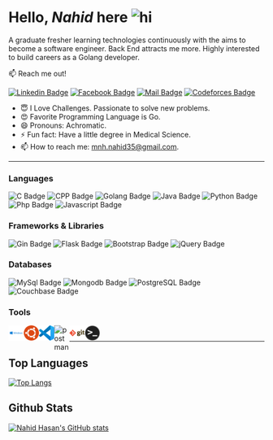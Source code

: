 # Hello, _Nahid_ here <img src="https://user-images.githubusercontent.com/1303154/88677602-1635ba80-d120-11ea-84d8-d263ba5fc3c0.gif" width="28px" alt="hi">

A graduate fresher learning technologies continuously with the aims to become a software engineer. Back End attracts me more. Highly interested to build careers as a Golang developer.


:mailbox: Reach me out!

[![Linkedin Badge](https://img.shields.io/badge/-nahidhasan98-0e76a8?style=flat&labelColor=0e76a8&logo=linkedin&logoColor=white)](https://linkedin.com/in/nahidhasan98)
[![Facebook Badge](https://img.shields.io/badge/-Nahid_Hasan-blue?style=flat&labelColor=blue&logo=facebook&logoColor=white)](https://facebook.com/nahid.achromatic98)
[![Mail Badge](https://img.shields.io/badge/-mnh.nahid35-c0392b?style=flat&labelColor=c0392b&logo=gmail&logoColor=white)](mailto:mnh.nahid35@gmail.com)
[![Codeforces Badge](https://img.shields.io/badge/-nahidhasan98-fad15b?style=flat&labelColor=fad15b&logo=codeforces&logoColor=white)](https://codeforces.com/profile/nahidhasan98)


- :innocent: I Love Challenges. Passionate to solve new problems.
- :heart_eyes: Favorite Programming Language is Go.
- :smile: Pronouns: Achromatic.
- ⚡ Fun fact: Have a little degree in Medical Science.
- 📫 How to reach me: mnh.nahid35@gmail.com.

---

### Languages

![C Badge](https://img.shields.io/badge/-C-5968ba?style=for-the-badge&labelColor=0b0b0b&logo=c&logoColor=5968ba)
![CPP Badge](https://img.shields.io/badge/-CPP-5e97d0?style=for-the-badge&labelColor=0b0b0b&logo=cplusplus&logoColor=5e97d0)
![Golang Badge](https://img.shields.io/badge/-Golang-29beb0?style=for-the-badge&labelColor=0b0b0b&logo=go&logoColor=29beb0)
![Java Badge](https://img.shields.io/badge/-JAVA-5382a1?style=for-the-badge&labelColor=0b0b0b&logo=java&logoColor=5382a1)
![Python Badge](https://img.shields.io/badge/-PYTHON-FFD43B?style=for-the-badge&labelColor=0b0b0b&logo=python&logoColor=FFD43B)
![Php Badge](https://img.shields.io/badge/-PHP-8993be?style=for-the-badge&labelColor=0b0b0b&logo=php&logoColor=8993be)
![Javascript Badge](https://img.shields.io/badge/-JAVASCRIPT-F0DB4F?style=for-the-badge&labelColor=0b0b0b&logo=javascript&logoColor=F0DB4F)


### Frameworks & Libraries

![Gin Badge](https://img.shields.io/badge/-Gin-3797a8?style=for-the-badge&labelColor=0b0b0b&logo=go&logoColor=3797a8)
![Flask Badge](https://img.shields.io/badge/-Flask-e4e1e1?style=for-the-badge&labelColor=0b0b0b&logo=flask&logoColor=e4e1e1)
![Bootstrap Badge](https://img.shields.io/badge/-Bootstrap-7952b3?style=for-the-badge&labelColor=0b0b0b&logo=bootstrap&logoColor=7952b3)
![jQuery Badge](https://img.shields.io/badge/-jQuery-0779ad?style=for-the-badge&labelColor=0b0b0b&logo=jQuery&logoColor=0779ad)


### Databases

![MySql Badge](https://img.shields.io/badge/-mysql-4479a1?style=for-the-badge&labelColor=0b0b0b&logo=mysql&logoColor=4479a1)
![Mongodb Badge](https://img.shields.io/badge/-mongodb-3e9737?style=for-the-badge&labelColor=0b0b0b&logo=mongodb&logoColor=3e9737)
![PostgreSQL Badge](https://img.shields.io/badge/-postgresql-336791?style=for-the-badge&labelColor=0b0b0b&logo=postgresql&logoColor=336791)
![Couchbase Badge](https://img.shields.io/badge/-couchbase-c6292d?style=for-the-badge&labelColor=0b0b0b&logo=couchbase&logoColor=c6292d)


### Tools

<img align="left" alt="windows" width="30px" src="https://raw.githubusercontent.com/github/explore/80688e429a7d4ef2fca1e82350fe8e3517d3494d/topics/windows/windows.png" />
<img align="left" alt="ubuntu" width="30px" src="https://raw.githubusercontent.com/github/explore/80688e429a7d4ef2fca1e82350fe8e3517d3494d/topics/ubuntu/ubuntu.png" />
<img align="left" alt="visual-studio-code" width="30px" src="https://raw.githubusercontent.com/github/explore/80688e429a7d4ef2fca1e82350fe8e3517d3494d/topics/visual-studio-code/visual-studio-code.png" />
<img align="left" alt="postman" width="30px" src="https://avatars.githubusercontent.com/u/10251060?s=200&v=4" />
<img align="left" alt="git" width="30px" src="https://raw.githubusercontent.com/github/explore/80688e429a7d4ef2fca1e82350fe8e3517d3494d/topics/git/git.png" />
<img align="left" alt="terminal" width="30px" src="https://raw.githubusercontent.com/github/explore/80688e429a7d4ef2fca1e82350fe8e3517d3494d/topics/terminal/terminal.png" />

<br />


---
  
## Top Languages

[![Top Langs](https://github-readme-stats.vercel.app/api/top-langs/?username=nahidhasan98&layout=compact&theme=tokyonight&langs_count=6)](https://github.com/nahidhasan98?tab=repositories)


## Github Stats

[![Nahid Hasan's GitHub stats](https://github-readme-stats.vercel.app/api?username=nahidhasan98&show_icons=true&hide=&theme=tokyonight)](https://github.com/nahidhasan98?tab=repositories)
